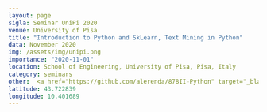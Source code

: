 ```yaml
---
layout: page
sigla: Seminar UniPi 2020
venue: University of Pisa
title: "Introduction to Python and SkLearn, Text Mining in Python"
data: November 2020
img: /assets/img/unipi.png
importance: "2020-11-01"
location: School of Engineering, University of Pisa, Pisa, Italy
category: seminars
other: 	<a href="https://github.com/alerenda/878II-Python" target="_blank" title="GitHub"><i class="fab fa-github"></i></a>
latitude: 43.722839
longitude: 10.401689
---
```




